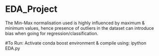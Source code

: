 # EDA_Project
The Min-Max normalisation used is highly influenced by maximum & minimum values, hence presence of outliers in the dataset can introduce bias when going for regression/classification.

#To Run:
Activate conda boost environment & compile using:
ipython EDA.py
